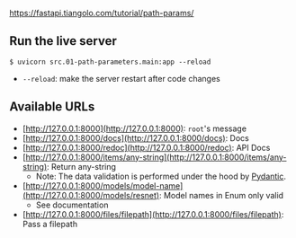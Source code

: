 https://fastapi.tiangolo.com/tutorial/path-params/

## Run the live server

`$ uvicorn src.01-path-parameters.main:app --reload`

- `--reload`: make the server restart after code changes

## Available URLs
- [http://127.0.0.1:8000](http://127.0.0.1:8000): `root`'s message
- [http://127.0.0.1:8000/docs](http://127.0.0.1:8000/docs): Docs
- [http://127.0.0.1:8000/redoc](http://127.0.0.1:8000/redoc): API Docs
- [http://127.0.0.1:8000/items/any-string](http://127.0.0.1:8000/items/any-string): Return any-string
    - Note: The data validation is performed under the hood by [Pydantic](https://pydantic-docs.helpmanual.io/).
- [http://127.0.0.1:8000/models/model-name](http://127.0.0.1:8000/models/resnet): Model names in Enum only valid
    - See documentation
- [http://127.0.0.1:8000/files/filepath](http://127.0.0.1:8000/files/filepath): Pass a filepath
